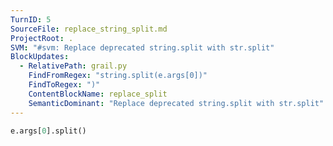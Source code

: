 ```yaml
---
TurnID: 5
SourceFile: replace_string_split.md
ProjectRoot: .
SVM: "#svm: Replace deprecated string.split with str.split"
BlockUpdates:
  - RelativePath: grail.py
    FindFromRegex: "string.split(e.args[0])"
    FindToRegex: ")"
    ContentBlockName: replace_split
    SemanticDominant: "Replace deprecated string.split with str.split"
---
```


```python replace_split
e.args[0].split()
```
